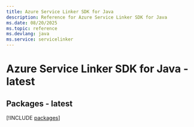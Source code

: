 ```yaml
---
title: Azure Service Linker SDK for Java
description: Reference for Azure Service Linker SDK for Java
ms.date: 08/20/2025
ms.topic: reference
ms.devlang: java
ms.service: servicelinker
---
```

# Azure Service Linker SDK for Java - latest
## Packages - latest
[!INCLUDE [packages](service-linker-index.md)]